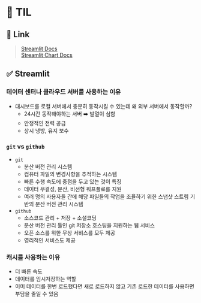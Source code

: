 # 🦁 TIL

## 🔗 Link
> [Streamlit Docs](https://docs.streamlit.io/) <br>
> [Streamlit Chart Docs](https://docs.streamlit.io/library/api-reference/charts)

## ✅ Streamlit

### 데이터 센터나 클라우드 서버를 사용하는 이유
* 대시보드를 로컬 서버에서 충분히 동작시킬 수 있는데 왜 외부 서버에서 동작할까?
  * 24시간 동작해야하는 서버 ➡️ 발열이 심함
  * 안정적인 전력 공급
  * 상시 냉방, 유지 보수

### `git` vs `github`
* `git`
  * 분산 버전 관리 시스템
  * 컴퓨터 파일의 변경사항을 추적하는 시스템
  * 빠른 수행 속도에 중점을 두고 있는 것이 특징
  * 데이터 무결성, 분산, 비선형 워프플로를 지원
  * 여러 명의 사용자들 간에 해당 파일들의 작업을 조율하기 위한 스냅샷 스트림 기반의 분산 버전 관리 시스템
* `github`
  * 소스코드 관리 + 저장 + 소셜코딩
  * 분산 버전 관리 툴인 git 저장소 호스팅을 지원하는 웹 서비스
  * 오픈 소스를 위한 무상 서비스를 모두 제공
  * 영리적인 서비스도 제공


### 캐시를 사용하는 이유
* 더 빠른 속도
* 데이터를 임시저장하는 역할
* 이미 데이터를 한번 로드했다면 새로 로드하지 않고 기존 로드한 데이터를 사용하면 부담을 줄일 수 있음